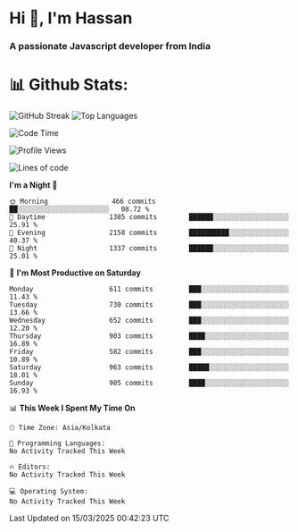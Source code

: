 # Hi 👋, I'm Hassan
### A passionate Javascript developer from India


# 📊 Github Stats:
![GitHub Streak](https://github-readme-streak-stats.herokuapp.com/?user=codeblooded47&theme=dracula&hide_border=false)
![Top Languages](https://github-readme-stats.vercel.app/api/top-langs/?username=codeblooded47&layout=compact&theme=dracula)



<!--START_SECTION:waka-->
![Code Time](http://img.shields.io/badge/Code%20Time-883%20hrs%201%20min-blue)

![Profile Views](http://img.shields.io/badge/Profile%20Views-1-blue)

![Lines of code](https://img.shields.io/badge/From%20Hello%20World%20I%27ve%20Written-24.2%20million%20lines%20of%20code-blue)

**I'm a Night 🦉** 

```text
🌞 Morning                466 commits         ██░░░░░░░░░░░░░░░░░░░░░░░   08.72 % 
🌆 Daytime                1385 commits        ██████░░░░░░░░░░░░░░░░░░░   25.91 % 
🌃 Evening                2158 commits        ██████████░░░░░░░░░░░░░░░   40.37 % 
🌙 Night                  1337 commits        ██████░░░░░░░░░░░░░░░░░░░   25.01 % 
```
📅 **I'm Most Productive on Saturday** 

```text
Monday                   611 commits         ███░░░░░░░░░░░░░░░░░░░░░░   11.43 % 
Tuesday                  730 commits         ███░░░░░░░░░░░░░░░░░░░░░░   13.66 % 
Wednesday                652 commits         ███░░░░░░░░░░░░░░░░░░░░░░   12.20 % 
Thursday                 903 commits         ████░░░░░░░░░░░░░░░░░░░░░   16.89 % 
Friday                   582 commits         ███░░░░░░░░░░░░░░░░░░░░░░   10.89 % 
Saturday                 963 commits         █████░░░░░░░░░░░░░░░░░░░░   18.01 % 
Sunday                   905 commits         ████░░░░░░░░░░░░░░░░░░░░░   16.93 % 
```


📊 **This Week I Spent My Time On** 

```text
🕑︎ Time Zone: Asia/Kolkata

💬 Programming Languages: 
No Activity Tracked This Week

🔥 Editors: 
No Activity Tracked This Week

💻 Operating System: 
No Activity Tracked This Week
```


 Last Updated on 15/03/2025 00:42:23 UTC
<!--END_SECTION:waka-->

